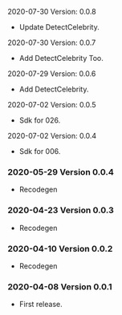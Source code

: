 2020-07-30 Version: 0.0.8
- Update DetectCelebrity.

2020-07-30 Version: 0.0.7
- Add DetectCelebrity Too.

2020-07-29 Version: 0.0.6
- Add DetectCelebrity.

2020-07-02 Version: 0.0.5
- Sdk for 026.

2020-07-02 Version: 0.0.4
- Sdk for 006.

### 2020-05-29 Version 0.0.4
* Recodegen

### 2020-04-23 Version 0.0.3
* Recodegen

### 2020-04-10 Version 0.0.2
* Recodegen

### 2020-04-08 Version 0.0.1
* First release.